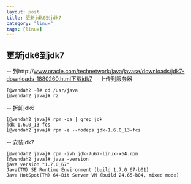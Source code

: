 ```yaml
---
layout: post
title: 更新jdk6到jdk7
category: "linux"
tags: [linux]
---
```


## 更新jdk6到jdk7

-- 到http://www.oracle.com/technetwork/java/javase/downloads/jdk7-downloads-1880260.html下载jdk7
-- 上传到服务器

    [@wendah2 ~]# cd /usr/java
    [@wendah2 java]# rz

-- 拆卸jdk6

    [@wendah2 java]# rpm -qa | grep jdk
    jdk-1.6.0_13-fcs
    [@wendah2 java]# rpm -e --nodeps jdk-1.6.0_13-fcs

-- 安装jdk7

    [@wendah2 java]# rpm -ivh jdk-7u67-linux-x64.rpm
    [@wendah2 java]# java -version
    java version "1.7.0_67"
    Java(TM) SE Runtime Environment (build 1.7.0_67-b01)
    Java HotSpot(TM) 64-Bit Server VM (build 24.65-b04, mixed mode)

